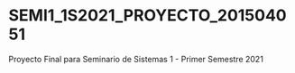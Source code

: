 # SEMI1_1S2021_PROYECTO_201504051
Proyecto Final para Seminario de Sistemas 1 - Primer Semestre 2021
